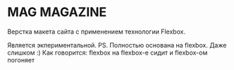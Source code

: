 # MAG MAGAZINE
Верстка макета сайта с применением технологии Flexbox.

Является экпериментальной.
PS. Полностью основана на flexbox. Даже слишком :) Как говорится: flexbox на flexbox-е сидит и flexbox-ом погоняет
